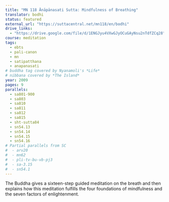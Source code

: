 ```yaml
---
title: "MN 118 Ānāpānasati Sutta: Mindfulness of Breathing"
translator: bodhi
status: featured
external_url: "https://suttacentral.net/mn118/en/bodhi"
drive_links:
  - "https://drive.google.com/file/d/1ENGJyu4VXwGJyOCuGAyNsu2nTdfZCq28"
course: meditation
tags:
  - ebts
  - pali-canon
  - mn
  - satipatthana
  - anapanasati
# buddha tag covered by Nyanamoli's *Life*
# nibbana covered by *The Island*
year: 2009
pages: 9
parallels:
  - sa801-900
  - sa803
  - sa810
  - sa811
  - sa812
  - sa815
  - sht-sutta84
  - sn54.13
  - sn54.14
  - sn54.15
  - sn54.16
# Partial parallels from SC
#  - arv20
#  - mn62
#  - pli-tv-bu-vb-pj3
#  - sa-3.15
#  - sn54.1
---
```


The Buddha gives a sixteen-step guided meditation on the breath and then explains how this meditation fulfills the four foundations of mindfulness and the seven factors of enlightenment.
